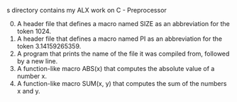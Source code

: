 s directory contains my ALX work on C - Preprocessor

0. A header file that defines a macro named SIZE as an abbreviation for the token 1024.
1. A header file that defines a macro named PI as an abbreviation for the token 3.14159265359.
2. A program that prints the name of the file it was compiled from, followed by a new line.
3. A function-like macro ABS(x) that computes the absolute value of a number x.
4. A function-like macro SUM(x, y) that computes the sum of the numbers x and y.
